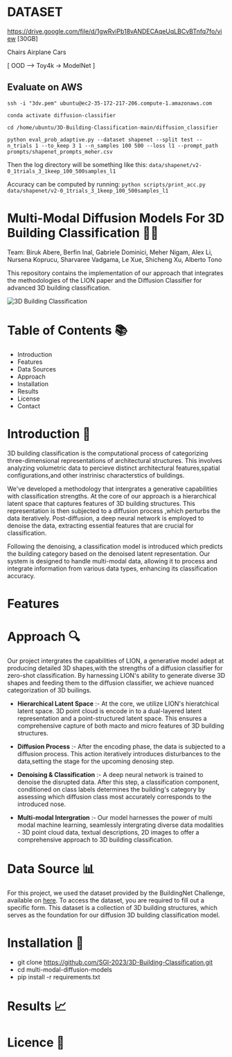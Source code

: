 # DATASET

https://drive.google.com/file/d/1gwRviPb18vANDECAqeUqLBCvBTnfq7fo/view [30GB] 

Chairs Airplane Cars

[ OOD --> Toy4k -> ModelNet ] 

## Evaluate on AWS

```ssh -i "3dv.pem" ubuntu@ec2-35-172-217-206.compute-1.amazonaws.com```

```conda activate diffusion-classifier```

```cd /home/ubuntu/3D-Building-Classification-main/diffusion_classifier```

```python eval_prob_adaptive.py --dataset shapenet --split test --n_trials 1 --to_keep 3 1 --n_samples 100 500 --loss l1 --prompt_path prompts/shapenet_prompts_meher.csv```

Then the log directory will be something like this: ``` data/shapenet/v2-0_1trials_3_1keep_100_500samples_l1 ```

Accuracy can be computed by running: ``` python scripts/print_acc.py data/shapenet/v2-0_1trials_3_1keep_100_500samples_l1 ```


# Multi-Modal Diffusion Models For 3D Building Classification 🏢🌐

Team: Biruk Abere, Berfin Inal, Gabriele Dominici, Meher Nigam, Alex Li,  Nursena Koprucu, Sharvaree Vadgama, Le Xue, Shicheng Xu, Alberto Tono 

This repository contains the implementation of our approach that integrates the methodologies of the LION paper and the Diffusion Classifier for advanced 3D building classification. 

![3D Building Classification](https://github.com/SGI-2023/3D-Building-Classification/blob/main/3D%20Buildings.png)

# Table of Contents 📚

  * Introduction
  * Features
  * Data Sources
  * Approach
  * Installation
  * Results
  * License
  * Contact

# **Introduction** 🌟

3D building classification is the computational process of categorizing three-dimensional representations of architectural structures. This involves analyzing volumetric data to percieve distinct architectural features,spatial configurations,and other instrinisc characterstics of buildings. 

We've developed a methodology that intergrates a generative capabilities with classification strengths. At the core of our approach is a hierarchical latent space that captures features of 3D building structures. This representation is then subjected to a diffusion process ,which perturbs the data iteratively. Post-diffusion, a deep neural network is employed to denoise the data, extracting essential features that are crucial for classification.  

Following the denoising, a classification model is introduced which predicts the building category based on the denoised latent representation. Our system is designed to handle multi-modal data, allowing it to process and integrate information from various data types, enhancing its classification accuracy. 

# Features 


# Approach 🔍

Our project intergrates the capabilities of LION, a generative model adept at producing detailed 3D shapes,with the strengths of a diffusion classifier for zero-shot classification. By harnessing LION's ability to generate diverse 3D shapes and feeding them to the diffusion classifier, we achieve nuanced categorization of 3D builings. 

  * **Hierarchical Latent Space** :- At the core, we utilize LION's hieratchical latent space. 3D point cloud is encode in to a dual-layered latent representation and a point-structured latent space. This ensures a comprehensive capture of both macto and micro features of 3D building structures. 

  * **Diffusion Process** :- After the encoding phase, the data is subjected to a diffusion process. This action iteratively introduces disturbances to the data,setting the stage for the upcoming denosing step. 

  * **Denoising & Classification** :- A deep neural network is trained to denoise the disrupted data. After this step, a classification component, conditioned on class labels determines the building's category by assessing which diffusion class most accurately corresponds to the introduced nose. 

  * **Multi-modal Intergration** :- Our model harnesses the power of multi modal machine learning, seamlessly intergrating diverse data modalities - 3D point cloud data, textual descriptions, 2D images to offer a comprehensive approach to 3D building classification. 
  
# Data Source 📊

For this project, we used the dataset provided by the BuildingNet Challenge, available on [here](https://docs.google.com/forms/d/e/1FAIpQLSevg7fWWMYYMd1vaOdDloUX_55VOQK7PqS1DlniFV7_vuoI0w/viewform). To access the dataset, you are required to fill out a specific form. This dataset is a collection of 3D building structures, which serves as the foundation for our diffusion 3D building classification model. 


# Installation 🔧

  * git clone https://github.com/SGI-2023/3D-Building-Classification.git
  * cd multi-modal-diffusion-models
  * pip install -r requirements.txt

# Results  📈


# Licence 📜




